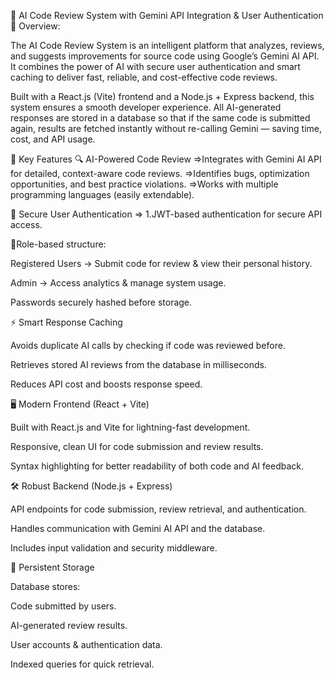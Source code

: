 📌 AI Code Review System with Gemini API Integration & User Authentication
📝 Overview:


The AI Code Review System is an intelligent platform that analyzes, reviews, and suggests improvements for source code using Google’s Gemini AI API. It combines the power of AI with secure user authentication and smart caching to deliver fast, reliable, and cost-effective code reviews.

Built with a React.js (Vite) frontend and a Node.js + Express backend, this system ensures a smooth developer experience. All AI-generated responses are stored in a database so that if the same code is submitted again, results are fetched instantly without re-calling Gemini — saving time, cost, and API usage.

🚀 Key Features
🔍 AI-Powered Code Review
 =>Integrates with Gemini AI API for detailed, context-aware code reviews.
 =>Identifies bugs, optimization opportunities, and best practice violations.
 =>Works with multiple programming languages (easily extendable).

🔐 Secure User Authentication
=> 1.JWT-based authentication for secure API access.

🚀Role-based structure:

Registered Users → Submit code for review & view their personal history.

Admin → Access analytics & manage system usage.

Passwords securely hashed before storage.

⚡ Smart Response Caching

Avoids duplicate AI calls by checking if code was reviewed before.

Retrieves stored AI reviews from the database in milliseconds.

Reduces API cost and boosts response speed.

🖥️ Modern Frontend (React + Vite)

Built with React.js and Vite for lightning-fast development.

Responsive, clean UI for code submission and review results.

Syntax highlighting for better readability of both code and AI feedback.

🛠 Robust Backend (Node.js + Express)

API endpoints for code submission, review retrieval, and authentication.

Handles communication with Gemini AI API and the database.

Includes input validation and security middleware.

💾 Persistent Storage

Database stores:

Code submitted by users.

AI-generated review results.

User accounts & authentication data.

Indexed queries for quick retrieval.